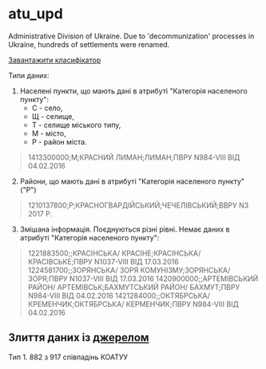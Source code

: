 # atu_upd
Administrative Division of Ukraine. Due to 'decommunization' processes in Ukraine, hundreds of settlements were renamed.

[Завантажити класифікатор](http://www.ukrstat.gov.ua/klasf/st_kls/koatuu.zip)

Типи даних:
1. Населені пункти, що мають дані в атрибуті "Категорія населеного пункту":
   * С - село, 
   * Щ - селище,
   * Т - селище міського типу,
   * М - місто,
   * Р - район міста.
   
 > 1413300000;М;КРАСНИЙ ЛИМАН;ЛИМАН;ПВРУ N984-VIII ВІД 04.02.2016
   
   
 2. Райони, що мають дані в атрибуті "Категорія населеного пункту" ("Р")
 
 > 1210137800;Р;КРАСНОГВАРДІЙСЬКИЙ;ЧЕЧЕЛІВСЬКИЙ;ВВРУ N3 2017 Р.
 
 3. Змішана інформація. Поєднуються різні рівні. Немає даних в атрибуті "Категорія населеного пункту":
 
> 1221883500;;КРАСІНСЬКА/ КРАСІНЕ;КРАСІНСЬКА/ КРАСІВСЬКЕ;ПВРУ N1037-VIII ВІД 17.03.2016
> 1224581700;;ЗОРЯНСЬКА/  ЗОРЯ КОМУНІЗМУ;ЗОРЯНСЬКА/  ЗОРЯ;ПВРУ N1037-VIII ВІД 17.03.2016
> 1420900000;;АРТЕМІВСЬКИЙ РАЙОН/ АРТЕМІВСЬК;БАХМУТСЬКИЙ РАЙОН/ БАХМУТ;ПВРУ N984-VIII ВІД 04.02.2016
> 1421284000;;ОКТЯБРСЬКА/  КРЕМЕНЧИК;ОКТЯБРСЬКА/  КЕРМЕНЧИК;ПВРУ N984-VIII ВІД 04.02.2016
 
 ## Злиття даних із [джерелом](https://github.com/justinelliotmeyers/official_ukraine_administrative_boundary_shapefile)
 
 Тип 1.
 882 з 917 співпадінь КОАТУУ
